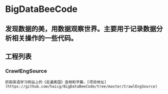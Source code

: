 # BigDataBeeCode
## 发现数据的美，用数据观察世界。主要用于记录数据分析相关操作的一些代码。

## 工程列表
### CrawlEngSource
	抓取英语学习网站上的《走遍美国》音频和字幕。[项目地址](https://github.com/haicg/BigDataBeeCode/tree/master/CrawlEngSource)
###
